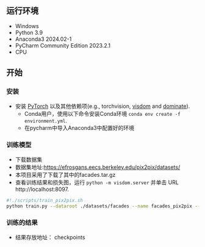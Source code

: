 
## 运行环境
- Windows
- Python 3.9
- Anaconda3 2024.02-1
- PyCharm Community Edition 2023.2.1
- CPU 

## 开始
### 安装

- 安装 [PyTorch](http://pytorch.org) 以及其他依赖项(e.g., torchvision, [visdom](https://github.com/facebookresearch/visdom) and [dominate](https://github.com/Knio/dominate)).
  - Conda用户，使用以下命令安装Conda环境 `conda env create -f environment.yml`.
  - 在pycharm中导入Anaconda3中配置好的环境
### 训练模型
- 下载数据集
- 数据集地址:https://efrosgans.eecs.berkeley.edu/pix2pix/datasets/
- 本项目采用了下载了其中的facades.tar.gz
- 查看训练结果和损失图，运行 `python -m visdom.server` 并单击 URL http://localhost:8097.

```bash
#!./scripts/train_pix2pix.sh
python train.py --dataroot ./datasets/facades --name facades_pix2pix --model pix2pix --direction BtoA
```
### 训练的结果
- 结果存放地址： checkpoints